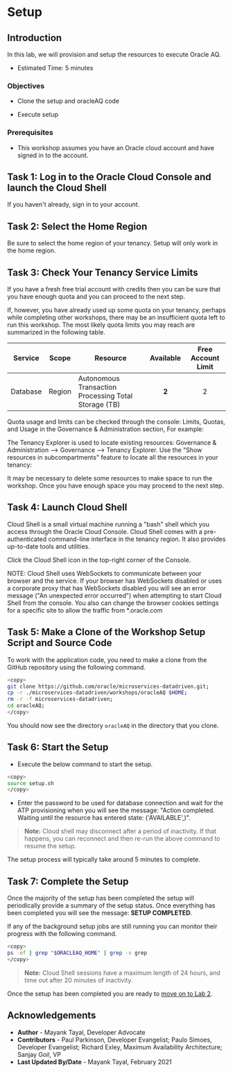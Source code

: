 # Setup

## Introduction
  
In this lab, we will provision and setup the resources to execute Oracle AQ.

- Estimated Time: 5 minutes

### Objectives

- Clone the setup and oracleAQ code

- Execute setup

### Prerequisites

- This workshop assumes you have an Oracle cloud account and have signed in to the account.

## Task 1: Log in to the Oracle Cloud Console and launch the Cloud Shell

If you haven't already, sign in to your account.

## Task 2: Select the Home Region

Be sure to select the home region of your tenancy. Setup will only work in the home region.

## Task 3: Check Your Tenancy Service Limits

If you have a fresh free trial account with credits then you can be sure that you have enough quota and you can proceed to the next step.

If, however, you have already used up some quota on your tenancy, perhaps while completing other workshops, there may be an insufficient quota left to run this workshop. The most likely quota limits you may reach are summarized in the following table.

| Service          | Scope  | Resource                                             | Available | Free Account Limit |
|------------------|:------:|------------------------------------------------------|:---------:|:------------------:|
| Database         | Region | Autonomous Transaction Processing Total Storage (TB) | **2**     | 2                  |

Quota usage and limits can be checked through the console: Limits, Quotas, and Usage in the Governance & Administration section, For example:

The Tenancy Explorer is used to locate existing resources: Governance & Administration --> Governance --> Tenancy Explorer. Use the "Show resources in subcompartments" feature to locate all the resources in your tenancy:

It may be necessary to delete some resources to make space to run the workshop. Once you have enough space you may proceed to the next step.

## Task 4: Launch Cloud Shell

Cloud Shell is a small virtual machine running a "bash" shell which you access through the Oracle Cloud Console. Cloud Shell comes with a pre-authenticated command-line interface in the tenancy region. It also provides up-to-date tools and utilities.
  
Click the Cloud Shell icon in the top-right corner of the Console.

NOTE: Cloud Shell uses WebSockets to communicate between your browser and the service. If your browser has WebSockets disabled or uses a corporate proxy that has WebSockets disabled you will see an error message ("An unexpected error occurred") when attempting to start Cloud Shell from the console. You also can change the browser cookies settings for a specific site to allow the traffic from *.oracle.com

## Task 5: Make a Clone of the Workshop Setup Script and Source Code

To work with the application code, you need to make a clone from the GitHub repository using the following command.  

```bash
<copy>
git clone https://github.com/oracle/microservices-datadriven.git;
cp -r ./microservices-datadriven/workshops/oracleAQ $HOME;     
rm -r -f microservices-datadriven; 
cd oracleAQ;
</copy>
```

You should now see the directory `oracleAQ` in the directory that you clone.

## Task 6: Start the Setup

- Execute the below command to start the setup.
  
```bash
<copy>
source setup.sh
</copy>
```
  
- Enter the password to be used for database connection and wait for the ATP provisioning when you will see the message:
"Action completed. Waiting until the resource has entered state: ('AVAILABLE',)".

> **Note:** Cloud shell may disconnect after a period of inactivity. If that happens, you can reconnect and then re-run the above command to resume the setup.

The setup process will typically take around 5 minutes to complete.

## Task 7: Complete the Setup

Once the majority of the setup has been completed the setup will periodically provide a summary of the setup status. Once everything has been completed you will see the message: **SETUP COMPLETED**.

If any of the background setup jobs are still running you can monitor their progress with the following command.

```bash
<copy>
ps -ef | grep "$ORACLEAQ_HOME" | grep -v grep
</copy>
```

> **Note:**  Cloud Shell sessions have a maximum length of 24 hours, and time out after 20 minutes of inactivity.

Once the setup has been completed you are ready to [move on to Lab 2](#next).

## Acknowledgements

- **Author** - Mayank Tayal, Developer Advocate
- **Contributors** - Paul Parkinson, Developer Evangelist; Paulo Simoes, Developer Evangelist;  Richard Exley, Maximum Availability Architecture; Sanjay Goil, VP
- **Last Updated By/Date** - Mayank Tayal, February 2021

